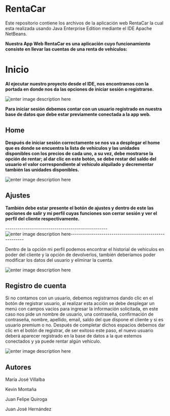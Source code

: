 # RentaCar

Este repositorio contiene los archivos de la aplicación web RentaCar la cual esta realizada usando Java Enterprise Edition mediante el IDE Apache NetBeans.

**Nuestra App Web RentaCar es una aplicación cuyo funcionamiento consiste en llevar las cuentas de una renta de vehículos:**

# Inicio

**Al ejecutar nuestro proyecto desde el IDE, nos encontramos con la portada en donde nos da las opciones de iniciar sesión o registrarse.**

![enter image description here](https://lh3.googleusercontent.com/6lrNBpLaMDv-n70HkmCN5g3hI1lmKrWVTlHCaI0cp8L1ptOW5Haud1KC_uEJygGfypSIR2_NU_-PiGjPZDSN_WgKmF9j7up3oXXar5rSlTgfJDtowzU-j-ZqzsvQyaGSxcYaND8abVh4sNQPC-twBaCw68ygapgp-EVkpZUxMahFmHrTrA4z3t5ehFaKp2wsByrPdoyTexug7Kgz3QlGIgJWRkYNou4UvxuSGb55H1B6MBhxTZQRwLng_6BKCZ-84L1RRM3WFZZL25w3a956RYMd6WEJu4OYs-ig7fQPeZqdnhxxb1yPoM580Sk5vbTCyLAnUaxLeevZguMoWvH5W2iKllAT6vDDLYqvxR-6A533vvEK_kLDCOR7C4HpoJzKGPLwgU5sryOztEKH1gZxtWh92HS9sljIYknj0BBkSc7P0qPGV2OHPMWXq9RZTNqISf4saDuay91nD2Cc29ADyJpeAqI2nUMkfu7YQ_0JJwW9NocPUtRAX_3KO-r_VKogCnrJq25sudJ26ghm1gLPOpQ0MGqAd6ZF5c2ZrPkHkxulpl1sa2FSEFFkVoiXh0ZhxuRND7YMoFErOUvCtfF2_DjYdXsT5zj1U3SXwV4WJu2SabU9diQK09oBrIzgQR0GbjZI_y2483BeGwosYeCFnZSDZW35uk-bpJzunCp605OtX_c1k5zoUdQCYH_2rIb8LG8tjciqscP3COCLw34NsxtXIScWuDWXeG9ThLV-4MN3-cass8XguxcvhilIuyzFZji7Rhkh8M9MoycQgIdYcg9cGEBIopFPcwmTMnn7WxRcMyIKMZGs1SDQo_YuaIwDRPrK_oNqQS0T9k5eYgTXm9fWzNlBtM8ufuGhYMtCXZtJcERLG-oIw08wT_H2o9zbVuQuqQmfABAb1jbmWzUl4NzqocU551vzR7g75A0oLsHdO5TtE-G0n4N6oTuQWrsmX0ZDjwzQE0IapWgvwZPQ=w1849-h412-no?authuser=0)

**Para iniciar sesión debemos contar con un usuario registrado en nuestra base de datos que debe estar previamente conectada a la app web.**


## Home

**Después de iniciar sesión correctamente se nos va a desplegar el home que es donde se encuentra la lista de vehículos y las unidades disponibles con los precios de cada uno, a su vez, debe mostrarse la opción de rentar; al dar clic en este botón, se debe restar del saldo del usuario el valor correspondiente al vehículo alquilado y decrementar también las unidades disponibles.**


![enter image description here](https://lh3.googleusercontent.com/NlNTnzuHXNDIj4BZ3VvW3nX09iVNAmQpDOrjZrHnNk5A3tLyOJ4L44bFl0WdhOS-IGrhgDOKSK97DUxTPu_AAXW1gcYAsYeyo1JWXMYuK2fYwjxBow7jAPCm1HCCCKVuvaV4JC8i3juCkUiKVapZCTybjiCOF-CFXRThOW27GPKihujQvYLaQ8dmcS-bLn1xCdBt55kPdPq25vMeFB9e1aIR08DiOVrSC5TxuUv8kLXUel_4TP2l8yBDbsNUlkqG3t3zry0nBP93ihwkXtx4NSPECRL_7R9jQso65d62xzq3A7xk8hQuPd9xuzyZHo7dNNjatnQZPnuNtf0jja70u3N1EkljJH4UP0A_NDSQVncDBp1bH9bdM0L4L6Wf9GCsyNtDWv5QBV2xzF4EREWrjfB_vVaNHR95oA6kZvuMvwlDE59S4Aog-zXyhgWgrrr4PRBZRDCfcv_H-K3c8deBxgL_TAdioE7fJmwHqwM6wE692dsAROP7QdgAl5bn6e3TS7YN6nPpM-YW_g2I9-_ofxd4TD6-Fb7HKLF0M6FJlhuUjTbJCVmvG5wZ91pS6rbbuDl1Fy2ekF-Nx26Y6t_EvlmwkKomJNxFO72MXZ5V6tYNnJt1ewcI-jXz5vRgCWGU41ebxkdQiJMl98n0GUbOUAi2tTUUh0ilqmI9F4EBTqA45PWljxxn-NIMiGSKNp23z0JZjuB9MmHXiL78RYsUNvgl5MZnsiZnC_CSuZoAyyUbb9Hei_kUFeAwvzAVXGULVrlPM4EyR9h_qBGVv55eOiDfxdReGl_Q1lL4HdrrO7RHjO29UPvT9FiJlwnIo0JD8Yi0qimb01eyoNlRG5j61uwJgjHK1nOSvKZ61ycYcV2ci39F89SFLwccBoC7lccUe_vA0Twp2PJ2ulsdVWrf4EvLi-QevRM6FfvMkfSykcyoftlbEKjHM_Qb9gyLurs27cLHAAdDPTGW94p20iB9=w1802-h949-no?authuser=0)
## Ajustes

**También debe estar presente el botón de ajustes y dentro de este las opciones de salir y mi perfil cuyas funciones son cerrar sesión y ver el perfil del cliente respectivamente.**






--------------------------------------------------![enter image description here](https://lh3.googleusercontent.com/pPWjPQQePtrm8UiEGOcELp0C0km8icOxtQ2lUqZm9TdWvTUA8fwxU531tK44U4zyUlR7xawrJVQUZRj0HNSe_tDNdTLJWUnSGbstnCcpT01cyzf2ykh__x4NwvS2zv_yD8Hs6miTCIFKDuWVYJDEGpvjhTeSJKoOUo-yDs92zFPp6-5Gr40n1TAFNvoxbAjiijgunsozBybJJVY3mJP2H1r-PX69N1IDnAZ2y50ru9rAXn6Z4tVKthA-LyEcoKZcVPFGJAmkkWuNcXtOGtuiW1AnuwoqrOxFjMhi5iEFMEFhXH-pl4dy2tgpd-cb2i8O0rm-NDCWjmDAL7z5QIl_j5f_2pTW2kcrk2V5qYp8ECggxa9NfFlHmBi_XTrAT4hH5L3Myy19RvN6TJEu23ECf0PnfbwW7j3Iw4wHbv5hh_0l0KvtPv3EIfIMbUPEavyVPXnHmH1jThw50v3vOXiIo-cFzInL8-jDhxvCLLhgG9BBLyKcmU3TnrAaCFpITKBtFK6IpYFQXH_ckC3C9IXICmo-u_Cvz6MOiC0idADCNFxLJUHk-mQU4u8Ljrjb08aDS48tWhAYI63e5_1IF1mWY2b6SDDVDxEfP57sVn8louPZQaRDjA_0KahK1FPVdPbN9KxmJoJjrBAIkmiv4uk5S2icCNc_W-flZ8XWdfy8l2lC3fXW1NoHcEYba7EAaa6N_gEvVh6IRrvpcHu2vBdbOhAJ1rLdB5KGSmLUkp18yUy1_vK_Qz5D68mKcTYn9T13X1z4Dal20cPXb5Jyv_mQARcZn84RXumPwdbLQzaNKhQMq0bXmVk5jJj5HXn1g-L964z6wT88bhuN9_QsQzX1VmijkAWPYUd1qoTDjUf3Slc5kiyqXje_nzcoYuacxQDDqxHaMWULydVEkjU0piaTvtTp-vRx1DF7oh5fJ6I3fH78mepxDAZ-YFfDp45bx6nykKFmECbbXEs1g3XZ5Zs3=w164-h121-no?authuser=0)-------------------------------------------------------


Dentro de la opción mi perfil podemos encontrar el historial de vehículos en poder del cliente y la opción de devolverlos, también deberíamos poder modificar los datos del usuario y eliminar la cuenta.

![enter image description here](https://lh3.googleusercontent.com/vx0HAAqZHiSAOcMtTKM-mh1LA7-GbrRmWay8497Z2LDNq9dEsXh7adwC7fwqM1_0cdJLPt6eDH39uXA8JmsKW0cRBFA28PkWoW4G4ZyIPfovTQnI2reC7oqB3QURWm3TVaR15YRB28YIFN7GZX-XxVL-vMBTGUE5tqNYomJJF6OA3xQ3tWRlXEabfIVmpfuPA_JPe6xaBzwSVLSz3ctBY9iJ4CgeZ1gBaaZM9Z5pyWTHM3wrgmtlhVEuoCG-wJtPBCuXOuYfW0Dg9Dk9oR-leHSC_m7HRNO4VXM_j38O8XWS7ZhKYiHLH_63nyiim4WCM35796fHIf4UuYQhGIJgakiT9VctSDKgOVAhOWNL0tL4aT8IDqjDwDXdGoOqquYw7yULyGPSa1zPehX6f08uPhK0itJGPKw1I1KmBMZhIv5mQ2mS001kBtdhWFl5vojgHZR8KF8q3cMfyFrOlVXqgHWnrxPjvVG-6-GjLKxJSjgrEzlWF7clpOQMvXuKYkuuacf__Hwa1sg3e7pqcRPQTZRQL4s6bE-ESlMmKYvjahhyhICWE9KBZi0XMdozd3h_tIyOUcxhNFQYeTgUIDO54QoFJPswS4NHRPmkpwxnARAgDwC652vvjVELf2f22Qh4PEEpHojdxXmPbPyPHt-EBnMZG2W-2SixQYlTqDsgvAQrZ6GuMlwFuF0Ii8u3LBCQDPi5W4a19jSMeGUf6RHyU_JgL9JV1HaiSCKZxMp8GodA_eTz2d7TjbaZSVzNxcIyNldM6_Ycdin5kyPZFuL9nPOUX_kykTGnl4H0k1rQ2Lz-RX2XH4uXB4DpP4bvKM2UTRwTL6CIR56hmc9W7-LLdJ9kFmx1ztxikGxULa9UJB2m56aiuyxxqXb-P-ahNfjMimYN0lErG_2xG-GBLGgy1KwSyl78lg_Ea2TNA74zhM-bfDFxf80jOl7tz-cOgtD8aFyA-FA5Vg76QgEA9jw9=w1843-h949-no?authuser=0)


## Registro de cuenta

Si no contamos con un usuario, debemos registrarnos dando clic en el botón de registrar usuario, al realizar esta acción se debe desplegar un menú con campos vacíos para ingresar la información solicitada, en este caso nos pide un nombre de usuario, una contraseña, confirmación de contraseña, nombre, apellido, email, saldo del que dispone el cliente y si es usuario premium o no. Después de completar dichos espacios debemos dar clic en el botón de registrar, de ser exitoso este paso, el nuevo usuario deberá aparecer registrado en la base de datos a la que estemos conectados y ya puede rentar algún vehículo.


![enter image description here](https://lh3.googleusercontent.com/s-TGqU4i4LPNpxvCsKqeFvsGKtToUjKyGdVC0K3ZFMgXpY3--ZBUic7IXTML1Q3S5RliJAPtf352IYkQX2GeDXr8ExW6uTmK9IG6kaHGkZfON12my3uB_qwuq_yULuM618OcvmOeoVo1lvbIFXqQyeIGKgzGzaNsmMD8SKq-Iz15IMlQEWnWPdsWTp2hkHw5JzB-9LI7ZJWWgq7VoRuN46gQhIy2MVjpt7Z2rrrVntN3ISAzx32vgh8j9DmZPSh1-xqid2s2Wc7dgpPBX0Cw7C_ysLBNZBTk6ONZL7pF4GJjddr0gSNcBPru3B5tPuPL7GSaN9jf52CTM-ASV9vhMI_7MP-DvNfrbKdyzkh8aug_WvfjqSYPwDBchK6OmJdBYalJX_pNSTx8KQyj39vkMowOSnB2PNWSA2SvmWPkcd2wcgVQ-DlbUpjZQVpA4RXgm7xSzt2rdg8o05G5c9zSOANVrutFPYaZbQdTuBvQB11yoGpgo-GWzp6PYipAGzxjU_aG-JNnMSQEpInwmuZWWry8qnfM0Do169PsqohXBPFdDQzi8M9o6X-atE5AkW-0N1-v_70NbkOAgj4webjSmy-7gfoa1FHJpaPZiu_Yq4pYpnQLSwpFV6EfG2BSH2KVvrpYoyGj2W4wq8JWzkPbr-cK5f4DTy6_lV6Xv4MWJoV0DmlFT2C2iLyMLQy4KNr5tapygw6ja8rf1Q9PnH68o2SUFNtGg1SDAz5MD3lpaDOYbzyiMBnuTBg1nbhiDqV85cZA98qh2qWx1khTZIQxFfheiHt8PJPxGVzDXQIn_p_lME80Tn04vR3yb5bw2CvGeZ3g8gkhMtGXeUJz-Imtv8fVHzGPe62Ry8T8Y-5DbnjisTOUr5UIk-SqUHksE4nTenFOXzMBIi0z76qL597V8wlDLOEZjlkU6P_odVKDojFuiTd_dnZzPtgr4U3mFkAMo_R67Y_bVu8_y0xr5Pcp=w769-h570-no?authuser=0)


## Autores

María José Villalba

Kevin Montaña

Juan  Felipe Quiroga

Juan José Hernández
